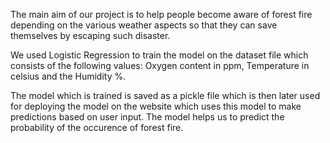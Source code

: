 
The main aim of our project is to help people become aware of forest fire depending on the various weather aspects so that they can save themselves by escaping such disaster.

We used Logistic Regression to train the model on the dataset file which consists of the following values: Oxygen content in ppm, Temperature in celsius and the Humidity %.

The model which is trained is saved as a pickle file which is then later used for deploying the model on the website which uses this model to make predictions based on user input. The model helps us to predict the probability of the occurence of forest fire.
